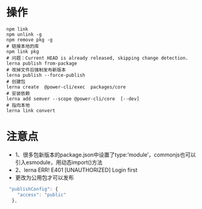 # 操作
```shell
npm link  
npm unlink -g
npm remove pkg -g
# 链接本地的库
npm link pkg 
# 问题：Current HEAD is already released, skipping change detection.
lerna publish from-package
# 改掉文件后强制发布新版本
lerna publish --force-publish
# 创建包
lerna create  @power-cli/exec  packages/core
# 安装依赖
lerna add semver --scope @power-cli/core  [--dev]
# 指向本地 
lerna link convert

```
# 注意点
- 1、很多包新版本的package.json中设置了type:’module’，commonjs也可以引入esmodule，用动态import()方法
- 2、lerna ERR! E401 [UNAUTHORIZED] Login first  
- 更改为公用包才可以发布
```js
 "publishConfig": {
    "access": "public"
  },
  ```

